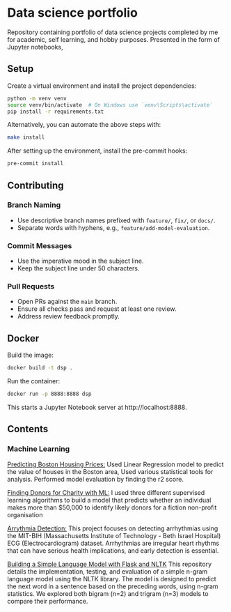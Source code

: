 # Data science portfolio
Repository containing portfolio of data science projects completed by me for academic, self learning, and hobby purposes. Presented in the form of Jupyter notebooks,

## Setup

Create a virtual environment and install the project dependencies:

```bash
python -m venv venv
source venv/bin/activate  # On Windows use `venv\Scripts\activate`
pip install -r requirements.txt
```

Alternatively, you can automate the above steps with:

```bash
make install
```

After setting up the environment, install the pre-commit hooks:

```bash
pre-commit install
```

## Contributing

### Branch Naming
- Use descriptive branch names prefixed with `feature/`, `fix/`, or `docs/`.
- Separate words with hyphens, e.g., `feature/add-model-evaluation`.

### Commit Messages
- Use the imperative mood in the subject line.
- Keep the subject line under 50 characters.

### Pull Requests
- Open PRs against the `main` branch.
- Ensure all checks pass and request at least one review.
- Address review feedback promptly.

## Docker

Build the image:
```bash
docker build -t dsp .
```

Run the container:
```bash
docker run -p 8888:8888 dsp
```

This starts a Jupyter Notebook server at http://localhost:8888.

## Contents
### Machine Learning
  [Predicting Boston Housing Prices:](https://github.com/Dislevekanku/datascienceprojects/blob/703d428e1739dca4832ede708f5880a8aa27b6ff/boston_housing/Boston%20Housing%20price%20prediction.ipynb) Used Linear Regression model to predict the value of houses in the Boston area, Used various statistical tools for analysis. Performed model evaluation by finding the r2 score.

  [Finding Donors for Charity with ML:](https://github.com/Dislevekanku/datascienceprojects/blob/9a5832e9c4cadfbca3f4f50f81c82fc9f29f4d7d/CharityML/Charity%20ML.ipynb) I used three different supervised learning algorithms to build a model that predicts whether an individual makes more than $50,000 to identify likely donors for a fiction non-profit organisation

  [Arrythmia Detection:](https://github.com/Dislevekanku/Arrythmia_detection) This project focuses on detecting arrhythmias using the MIT-BIH (Massachusetts Institute of Technology - Beth Israel Hospital) ECG (Electrocardiogram) dataset. Arrhythmias are irregular heart rhythms that can have serious health implications, and early detection is essential.


  [Building a Simple Language Model with Flask and NLTK](https://github.com/Dislevekanku/datascienceprojects/tree/master/LLM_FLASK) This repository details the implementation, testing, and evaluation of a simple n-gram language model using the NLTK library. The model is designed to predict the next word in a sentence based on the preceding words, using n-gram statistics. We explored both bigram (n=2) and trigram (n=3) models to compare their performance.
